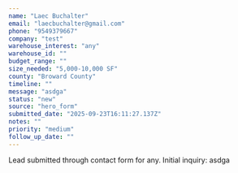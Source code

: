 ```yaml
---
name: "Laec Buchalter"
email: "laecbuchalter@gmail.com"
phone: "9549379667"
company: "test"
warehouse_interest: "any"
warehouse_id: ""
budget_range: ""
size_needed: "5,000-10,000 SF"
county: "Broward County"
timeline: ""
message: "asdga"
status: "new"
source: "hero_form"
submitted_date: "2025-09-23T16:11:27.137Z"
notes: ""
priority: "medium"
follow_up_date: ""
---
```


Lead submitted through contact form for any.
Initial inquiry: asdga
